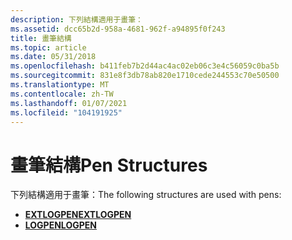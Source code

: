 ```yaml
---
description: 下列結構適用于畫筆：
ms.assetid: dcc65b2d-958a-4681-962f-a94895f0f243
title: 畫筆結構
ms.topic: article
ms.date: 05/31/2018
ms.openlocfilehash: b411feb7b2d44ac4ac02eb06c3e4c56059c0ba5b
ms.sourcegitcommit: 831e8f3db78ab820e1710cede244553c70e50500
ms.translationtype: MT
ms.contentlocale: zh-TW
ms.lasthandoff: 01/07/2021
ms.locfileid: "104191925"
---
```

# <a name="pen-structures"></a><span data-ttu-id="8dfe8-103">畫筆結構</span><span class="sxs-lookup"><span data-stu-id="8dfe8-103">Pen Structures</span></span>

<span data-ttu-id="8dfe8-104">下列結構適用于畫筆：</span><span class="sxs-lookup"><span data-stu-id="8dfe8-104">The following structures are used with pens:</span></span>

-   [<span data-ttu-id="8dfe8-105">**EXTLOGPEN**</span><span class="sxs-lookup"><span data-stu-id="8dfe8-105">**EXTLOGPEN**</span></span>](/windows/win32/api/wingdi/ns-wingdi-extlogpen)
-   [<span data-ttu-id="8dfe8-106">**LOGPEN**</span><span class="sxs-lookup"><span data-stu-id="8dfe8-106">**LOGPEN**</span></span>](/windows/win32/api/wingdi/ns-wingdi-logpen)

 

 



